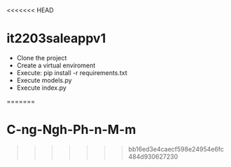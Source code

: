 <<<<<<< HEAD
# it2203saleappv1
- Clone the project
- Create a virtual enviroment
- Execute: pip install -r requirements.txt
- Execute models.py
- Execute index.py
  
=======
# C-ng-Ngh-Ph-n-M-m
>>>>>>> bb16ed3e4caecf598e24954e6fc484d930627230
